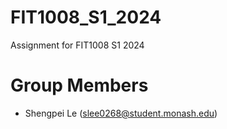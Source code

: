 # FIT1008_S1_2024
Assignment for FIT1008 S1 2024

# Group Members
- Shengpei Le (slee0268@student.monash.edu)